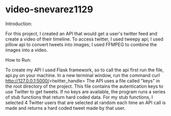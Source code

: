 # video-snevarez1129

Introduction:

For this project, I created an API that would get a user's twitter feed and create a video of their timeline. To access twitter, I used tweepy api; I used pillow api to convert tweets into images; I used FFMPEG to combine the images into a video.

How to Run:

To create my API I used Flask framework, so to call the api first run the file, api.py on your machine. In a new terminal window, run the command
    curl http://127.0.0.1:5000/<twitter_handle>
The API uses a file called "keys" in the root directory of the project. This file contains the autentication keys to use Twitter to get tweets. If no keys are available, the program runs a series of stub functions that return hard coded data. For my stub functions, I selected 4 Twitter users that are selected at random each time an API call is made and returns a hard coded tweet made by that user.
